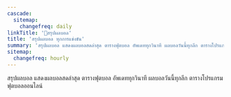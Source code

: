 ```yaml
---
cascade:
  sitemap:
    changefreq: daily
linkTitle: '📣สรุปผลบอล'
title: 'สรุปผลบอล ทุกการแข่งขัน'
summary: 'สรุปผลบอล แสดงผลบอลสดล่าสุด ตารางฟุตบอล อัพเดททุกวินาที ผลบอลวันนี้ทุกลีก ตารางโปรแกรมฟุตบอลออนไลน์'
sitemap:
  changefreq: hourly
---
```


สรุปผลบอล แสดงผลบอลสดล่าสุด ตารางฟุตบอล อัพเดททุกวินาที ผลบอลวันนี้ทุกลีก ตารางโปรแกรมฟุตบอลออนไลน์
